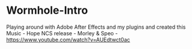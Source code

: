 # Wormhole-Intro
Playing around with Adobe After Effects and my plugins and created this
Music - Hope NCS release - Morley & Speo - https://www.youtube.com/watch?v=AUEdtwct0ac
